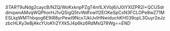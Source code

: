$START$9uNdg2caycB/NZQ/WoKxknpPZgT4m1LXVbj6/iJ0iYXlZPR2I+QCU5drdmqwnAMvqWQPhorHJ1vQSigQ5tvWdfxwI12EOKeSpCsN3FCLOPe8wZ71MESLkpWMThbqog6E9iR8yrPewI9Ncx7JklJvIHNwiduchKH039opL3Guyr2eJzzbcHLKy3eBjAkcYUoKh2YXk5J4p6kz6RdMsQ78Wg==$END$